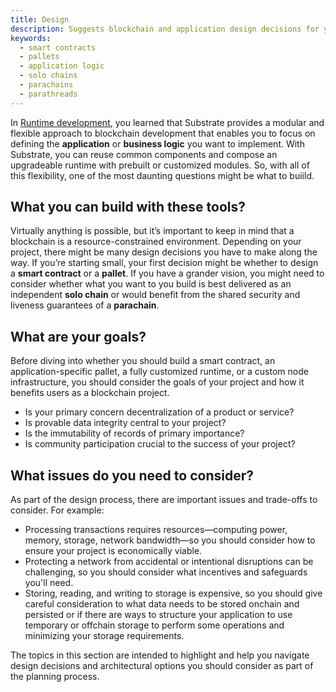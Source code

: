 ```yaml
---
title: Design
description: Suggests blockchain and application design decisions for you to consider in planning your project.
keywords:
  - smart contracts
  - pallets
  - application logic
  - solo chains
  - parachains
  - parathreads
---
```


In [Runtime development](/fundamentals/runtime-development), you learned that Substrate provides a modular and flexible approach to blockchain development that enables you to focus on defining the **application** or **business logic** you want to implement.
With Substrate, you can reuse common components and compose an upgradeable runtime with prebuilt or customized modules.
So, with all of this flexibility, one of the most daunting questions might be what to buiild. 

## What you can build with these tools?

Virtually anything is possible, but it’s important to keep in mind that a blockchain is a resource-constrained environment. 
Depending on your project, there might be many design decisions you have to make along the way. 
If you’re starting small, your first decision might be whether to design a **smart contract** or a **pallet**. 
If you have a grander vision, you might need to consider whether what you want to you build is best delivered as an independent **solo chain** or would benefit from the shared security and liveness guarantees of a **parachain**. 

## What are your goals?

Before diving into whether you should build a smart contract, an application-specific pallet, a fully customized runtime, or a custom node infrastructure, you should consider the goals of your project and how it benefits users as a blockchain project. 

- Is your primary concern decentralization of a product or service?
- Is provable data integrity central to your project?
- Is the immutability of records of primary importance?
- Is community participation crucial to the success of your project? 

## What issues do you need to consider?

As part of the design process, there are important issues and trade-offs to consider.
For example:

- Processing transactions requires resources—computing power, memory, storage, network bandwidth—so you should consider how to ensure your project is economically viable.
- Protecting a network from accidental or intentional disruptions can be challenging, so you should consider what incentives and safeguards you'll need.
- Storing, reading, and writing to storage is expensive, so you should give careful consideration to what data needs to be stored onchain and persisted or if there are ways to structure your application to use temporary or offchain storage to perform some operations and minimizing your storage requirements.

The topics in this section are intended to highlight and help you navigate design decisions and architectural options you should consider as part of the planning process.
